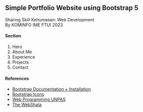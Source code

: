 ## Simple Portfolio Website using Bootstrap 5
Sharing Skill Kehumasan: Web Development <br/>
By KOMINFO IME FTUI 2023 <br/>

#### Section
1. Hero
2. About Me
3. Experience
4. Projects
5. Contact

#### References
- [Bootstrap Documentation + Installation](https://getbootstrap.com/docs/5.3/getting-started/introduction/)
- [Bootstrap Icons](https://icons.getbootstrap.com/)
- [Web Programming UNPAS](https://youtu.be/LkR-9Z1sle8)
- [The WebShala](https://youtu.be/viF2sRr0Amk)